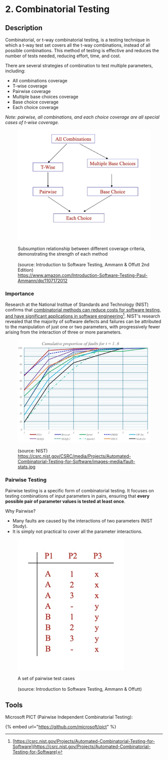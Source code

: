 # 2. Combinatorial Testing

## Description

Combinatorial, or t-way combinatorial testing, is a testing technique in which a t-way test set covers all the t-way combinations, instead of all possible combinations. This method of testing is effective and reduces the number of tests needed, reducing effort, time, and cost.

There are several strategies of combination to test multiple parameters, including:

* All combinations coverage
* T-wise coverage
* Pairwise coverage
* Multiple base choices coverage
* Base choice coverage
* Each choice coverage

_Note: pairwise, all combinations, and each choice coverage are all special cases of t-wise coverage._

<figure><img src="../../.gitbook/assets/image (2).png" alt=""><figcaption><p>Subsumption relationship between different coverage criteria, demonstrating the strength of each method<br><br>(source: Introduction to Software Testing, Ammann &#x26; Offutt 2nd Edition)<br><a href="https://www.amazon.com/Introduction-Software-Testing-Paul-Ammann/dp/1107172012">https://www.amazon.com/Introduction-Software-Testing-Paul-Ammann/dp/1107172012</a><br></p></figcaption></figure>

### Importance

Research at the National Institue of Standards and Technology (NIST) confirms that [combinatorial methods can reduce costs for software testing, and have significant applications in software engineering](#user-content-fn-1)[^1]. NIST's research revealed that the majority of software defects and failures can be attributed to the manipulation of just one or two parameters, with progressively fewer arising from the interaction of three or more parameters.

<figure><img src="../../.gitbook/assets/image (1).png" alt=""><figcaption><p>(source: NIST)<br><a href="https://csrc.nist.gov/CSRC/media/Projects/Automated-Combinatorial-Testing-for-Software/images-media/fault-stats.jpg">https://csrc.nist.gov/CSRC/media/Projects/Automated-Combinatorial-Testing-for-Software/images-media/fault-stats.jpg</a></p></figcaption></figure>

### Pairwise Testing

Pairwise testing is a specific form of combinatorial testing. It focuses on testing combinations of input parameters in pairs, ensuring that **every possible pair of parameter values is tested at least once**.

Why Pairwise?

* Many faults are caused by the interactions of two parameters (NIST Study).
* It is simply not practical to cover all the parameter interactions.

<figure><img src="../../.gitbook/assets/image (1) (1).png" alt=""><figcaption><p>A set of pairwise test cases<br><br>(source: Introduction to Software Testing, Ammann &#x26; Offutt)</p></figcaption></figure>

## Tools&#x20;

Microsoft PICT (Pairwise Independent Combinatorial Testing):

{% embed url="https://github.com/microsoft/pict" %}

[^1]: [https://csrc.nist.gov/Projects/Automated-Combinatorial-Testing-for-Software](https://csrc.nist.gov/Projects/Automated-Combinatorial-Testing-for-Software)
